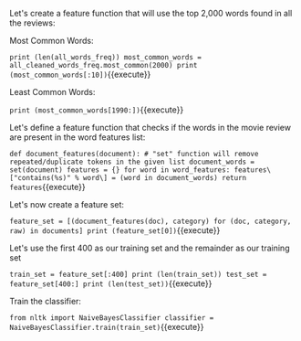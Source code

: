 
Let's create a feature function that will use the top 2,000 words found in all the reviews:

Most Common Words:

`print (len(all_words_freq))
most_common_words = all_cleaned_words_freq.most_common(2000)
print (most_common_words[:10])`{{execute}}

Least Common Words:

`print (most_common_words[1990:])`{{execute}}

Let's define a feature function that checks if the words in the movie review are present in
the word features list:

`def document_features(document):
    # "set" function will remove repeated/duplicate tokens in the given list
    document_words = set(document)
    features = {}
    for word in word_features:
        features\["contains(%s)" % word\] = (word in document_words)
    return features`{{execute}}
    
Let's now create a feature set:

`feature_set = [(document_features(doc), category) for (doc, category, raw) in documents]
print (feature_set[0])`{{execute}}

Let's use the first 400 as our training set and the remainder as our training set

`train_set = feature_set[:400]
print (len(train_set))
test_set = feature_set[400:]
print (len(test_set))`{{execute}}

Train the classifier:

`from nltk import NaiveBayesClassifier
classifier = NaiveBayesClassifier.train(train_set)`{{execute}}



